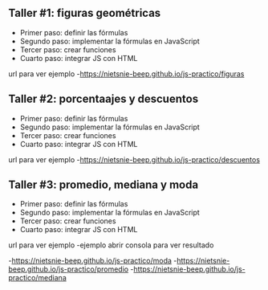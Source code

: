 

## Taller #1: figuras geométricas

- Primer paso: definir las fórmulas
- Segundo paso: implementar la fórmulas en JavaScript 
- Tercer paso: crear funciones
- Cuarto paso: integrar JS con HTML

url para ver ejemplo
-https://nietsnie-beep.github.io/js-practico/figuras

## Taller #2: porcentaajes y descuentos

- Primer paso: definir las fórmulas
- Segundo paso: implementar la fórmulas en JavaScript 
- Tercer paso: crear funciones
- Cuarto paso: integrar JS con HTML

url para ver ejemplo
-https://nietsnie-beep.github.io/js-practico/descuentos

## Taller #3: promedio, mediana y moda

- Primer paso: definir las fórmulas
- Segundo paso: implementar la fórmulas en JavaScript 
- Tercer paso: crear funciones
- Cuarto paso: integrar JS con HTML

url para ver ejemplo
-ejemplo abrir consola para ver resultado

-https://nietsnie-beep.github.io/js-practico/moda
-https://nietsnie-beep.github.io/js-practico/promedio
-https://nietsnie-beep.github.io/js-practico/mediana
